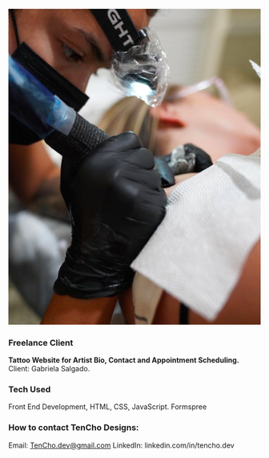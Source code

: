 ![alt text](img/gabi-headshot.png)
  ### Freelance Client
  **Tattoo Website for Artist Bio, Contact and Appointment Scheduling.**
  Client: Gabriela Salgado.

  ### Tech Used
Front End Development, HTML, CSS, JavaScript.
Formspree

  ### How to contact TenCho Designs:

Email: TenCho.dev@gmail.com
LinkedIn: linkedin.com/in/tencho.dev
